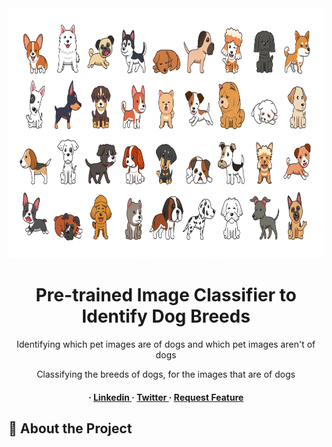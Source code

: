 
<div align='center'>

<img src="https://github.com/AbdelTID/Pre-trained-Image-Classifier-to-Identify-Dog-Breeds/raw/main/dog_breeds.png" alt="logo" width="700" height="400" />
<h1>Pre-trained Image Classifier to Identify Dog Breeds </h1>
<p>Identifying which pet images are of dogs and which pet images aren't of dogs </p>
<p>Classifying the breeds of dogs, for the images that are of dogs</p>

<h4> <span> · </span> <a href=""> Linkedin </a> <span> · </span> <a href=""> Twitter </a> <span> · </span> <a href=""> Request Feature </a> </h4>


</div>

## :star2: About the Project
